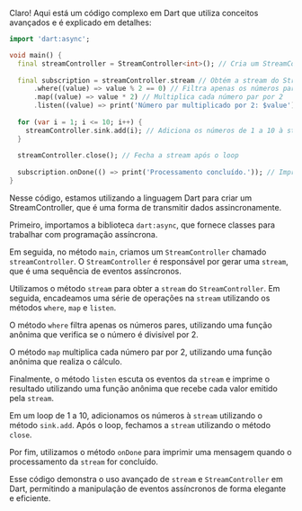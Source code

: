 Claro! Aqui está um código complexo em Dart que utiliza conceitos avançados e é explicado em detalhes:

```dart
import 'dart:async';

void main() {
  final streamController = StreamController<int>(); // Cria um StreamController para manipular a transmissão de dados assíncrona
  
  final subscription = streamController.stream // Obtém a stream do StreamController
      .where((value) => value % 2 == 0) // Filtra apenas os números pares
      .map((value) => value * 2) // Multiplica cada número par por 2
      .listen((value) => print('Número par multiplicado por 2: $value')); // Escuta os eventos da stream e imprime o resultado
  
  for (var i = 1; i <= 10; i++) {
    streamController.sink.add(i); // Adiciona os números de 1 a 10 à stream
  }
  
  streamController.close(); // Fecha a stream após o loop
  
  subscription.onDone(() => print('Processamento concluído.')); // Imprime uma mensagem quando o processamento da stream for concluído
}
```

Nesse código, estamos utilizando a linguagem Dart para criar um StreamController, que é uma forma de transmitir dados assincronamente. 

Primeiro, importamos a biblioteca `dart:async`, que fornece classes para trabalhar com programação assíncrona. 

Em seguida, no método `main`, criamos um `StreamController` chamado `streamController`. O `StreamController` é responsável por gerar uma `stream`, que é uma sequência de eventos assíncronos. 

Utilizamos o método `stream` para obter a `stream` do `StreamController`. Em seguida, encadeamos uma série de operações na `stream` utilizando os métodos `where`, `map` e `listen`. 

O método `where` filtra apenas os números pares, utilizando uma função anônima que verifica se o número é divisível por 2. 

O método `map` multiplica cada número par por 2, utilizando uma função anônima que realiza o cálculo. 

Finalmente, o método `listen` escuta os eventos da `stream` e imprime o resultado utilizando uma função anônima que recebe cada valor emitido pela `stream`.

Em um loop de 1 a 10, adicionamos os números à `stream` utilizando o método `sink.add`. Após o loop, fechamos a `stream` utilizando o método `close`.

Por fim, utilizamos o método `onDone` para imprimir uma mensagem quando o processamento da `stream` for concluído.

Esse código demonstra o uso avançado de `stream` e `StreamController` em Dart, permitindo a manipulação de eventos assíncronos de forma elegante e eficiente.